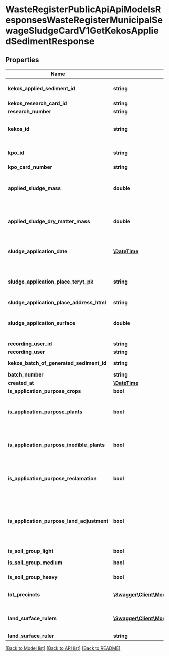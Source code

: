 # WasteRegisterPublicApiApiModelsResponsesWasteRegisterMunicipalSewageSludgeCardV1GetKekosAppliedSedimentResponse

## Properties
Name | Type | Description | Notes
------------ | ------------- | ------------- | -------------
**kekos_applied_sediment_id** | **string** | Id wpisu Zastosowane osady | [optional] 
**kekos_research_card_id** | **string** | Id karty badań | [optional] 
**research_number** | **string** | Numer badania | [optional] 
**kekos_id** | **string** | Id karty ewidencji komunalnych osadów ściekowych | [optional] 
**kpo_id** | **string** | Id karty przekazania odpadów | [optional] 
**kpo_card_number** | **string** | Numer karty kpo | [optional] 
**applied_sludge_mass** | **double** | Masa zastosowanych komunalnych osadów ściekowych | [optional] 
**applied_sludge_dry_matter_mass** | **double** | Sucha masa zastosowanych komunalnych osadów ściekowych | [optional] 
**sludge_application_date** | [**\DateTime**](\DateTime.md) | Data zastosowania komunalnych osadów ściekowych | [optional] 
**sludge_application_place_teryt_pk** | **string** | Miejsce stosowania komunalnych osadów ściekowych | [optional] 
**sludge_application_place_address_html** | **string** |  | [optional] 
**sludge_application_surface** | **double** | Powierzchnia zastosowania komunalnych osadów ściekowych [ha] | [optional] 
**recording_user_id** | **string** |  | [optional] 
**recording_user** | **string** |  | [optional] 
**kekos_batch_of_generated_sediment_id** | **string** | Id wpisu Wytworzone osady | [optional] 
**batch_number** | **string** |  | [optional] 
**created_at** | [**\DateTime**](\DateTime.md) | Data utworzenia | [optional] 
**is_application_purpose_crops** | **bool** | Cel: w rolnictwie | [optional] 
**is_application_purpose_plants** | **bool** | Cel: do uprawy roślin przeznaczonych do produkcji kompostu | [optional] 
**is_application_purpose_inedible_plants** | **bool** | Cel: do uprawy roślin nieprzeznaczonych do spożycia i produkcji pasz | [optional] 
**is_application_purpose_reclamation** | **bool** | Cel: do rekultywacji terenów w tym gruntów na cele rolne | [optional] 
**is_application_purpose_land_adjustment** | **bool** | Cel: przy dostosowywaniu gruntów do określonych potrzeb wynikających z planów gospodarki odpadami(..) | [optional] 
**is_soil_group_light** | **bool** | Grupa glepy: lekka | [optional] 
**is_soil_group_medium** | **bool** | Grupa glepy: średnia | [optional] 
**is_soil_group_heavy** | **bool** | Grupa glepy: ciężka | [optional] 
**lot_precincts** | [**\Swagger\Client\Model\WasteRegisterPublicApiApiModelsResponsesWasteRegisterMunicipalSewageSludgeCardV1LotPrecinctDto[]**](WasteRegisterPublicApiApiModelsResponsesWasteRegisterMunicipalSewageSludgeCardV1LotPrecinctDto.md) | Lista numerów działek i obrębów geodezyjnych | [optional] 
**land_surface_rulers** | [**\Swagger\Client\Model\WasteRegisterPublicApiApiModelsResponsesWasteRegisterMunicipalSewageSludgeCardV1LandSurfaceRulerDto[]**](WasteRegisterPublicApiApiModelsResponsesWasteRegisterMunicipalSewageSludgeCardV1LandSurfaceRulerDto.md) | Informacje o miejscu stosowania osadów | [optional] 
**land_surface_ruler** | **string** |  | [optional] 

[[Back to Model list]](../README.md#documentation-for-models) [[Back to API list]](../README.md#documentation-for-api-endpoints) [[Back to README]](../README.md)


